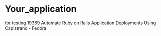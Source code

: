 # Your_application
for testing 19369 Automate Ruby on Rails Application Deployments Using Capistrano - Fedora 
